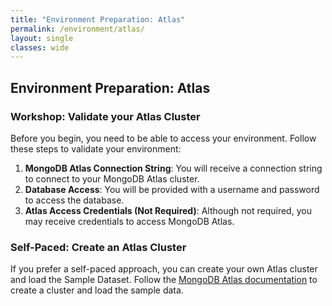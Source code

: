```yaml
---
title: "Environment Preparation: Atlas"
permalink: /environment/atlas/
layout: single
classes: wide
---
```


## Environment Preparation: Atlas

### Workshop: Validate your Atlas Cluster

Before you begin, you need to be able to access your environment. Follow these steps to validate your environment:

1. **MongoDB Atlas Connection String**: You will receive a connection string to connect to your MongoDB Atlas cluster.
2. **Database Access**: You will be provided with a username and password to access the database.
3. **Atlas Access Credentials (Not Required)**: Although not required, you may receive credentials to access MongoDB Atlas.

### Self-Paced: Create an Atlas Cluster

If you prefer a self-paced approach, you can create your own Atlas cluster and load the Sample Dataset. Follow the [MongoDB Atlas documentation](https://docs.atlas.mongodb.com/getting-started/) to create a cluster and load the sample data.

